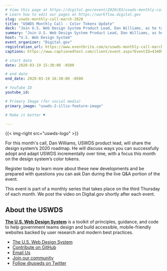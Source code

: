```yaml
---
# View this page at https://digital.gov/event/2020/03/uswds-monthly-call-color-tokens
# Learn how to edit our pages at https://workflow.digital.gov
slug: uswds-monthly-call-march-2020
title: "USWDS Monthly Call - Color Tokens Update"
deck: "Join U.S. Web Design System Product Lead, Dan Williams, as he talks about the design system and answers your questions."
summary: "Join U.S. Web Design System Product Lead, Dan Williams, as he talks about the design system and answers your questions."
host: "U.S. Web Design System"
event_organizer: "Digital.gov"
registration_url: https://www.eventbrite.com/e/uswds-monthly-call-march-2020-registration-93324956457
captions: https://www.captionedtext.com/client/event.aspx?EventID=4340546&CustomerID=321

# start date
date: 2020-03-19 15:30:00 -0500

# end date
end_date: 2020-03-19 16:30:00 -0500

# YouTube ID
youtube_id: 

# Primary Image (for social media)
primary_image: "uswds-2-illio-feature-image"

# Make it better ♥

---
```


{{< img-right src="uswds-logo" >}}

For this month's call, Dan Williams, USWDS product lead, will share the design system’s 2020 roadmap. He will discuss ways you can successfully adopt and adapt USWDS incrementally over time, with a focus this month on the design system’s color tokens.

Register today to learn more about these new developments and be prepared with questions you can ask Dan during the live Q&A portion of the event.

This event is part of a monthly series that takes place on the third Thursday of each month. We post the video on Digital.gov shortly after each event.

## About the USWDS
[**The U.S. Web Design System**](https://designsystem.digital.gov/) is a toolkit of principles, guidance, and code to help government teams design and build accessible, mobile-friendly websites backed by user research and modern best practices.

- [The U.S. Web Design System](https://designsystem.digital.gov/)
- [Contribute on GitHub](https://github.com/uswds/uswds/issues)
- [Email Us](mailto:uswds@support.digitalgov.gov)
- [Join our community](https://digital.gov/communities/uswds/)
- [Follow @uswds on Twitter](https://twitter.com/uswds)
